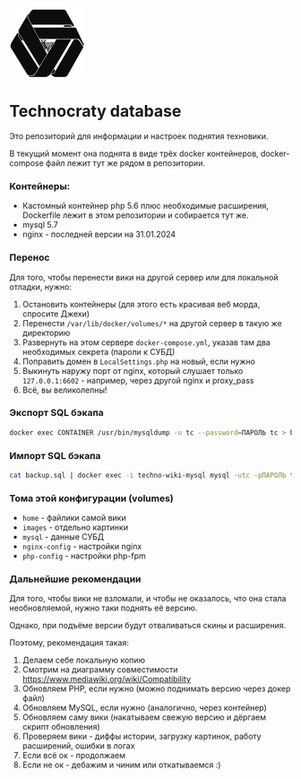 ![img.png](img.png)


# Technocraty database

Это репозиторий для информации и настроек поднятия техновики.

В текущий момент она поднята в виде трёх docker контейнеров, docker-compose файл лежит тут же рядом в репозитории.

### Контейнеры:

* Кастомный контейнер php 5.6 плюс необходимые расширения, Dockerfile лежит в этом репозитории и собирается тут же.
* mysql 5.7
* nginx - последней версии на 31.01.2024

### Перенос

Для того, чтобы перенести вики на другой сервер или для локальной отладки, нужно:

1. Остановить контейнеры (для этого есть красивая веб морда, спросите Джехи)
2. Перенести `/var/lib/docker/volumes/*` на другой сервер в такую же директорию
3. Развернуть на этом сервере `docker-compose.yml`, указав там два необходимых секрета (пароли к СУБД)
4. Поправить домен в `LocalSettings.php` на новый, если нужно
5. Выкинуть наружу порт от nginx, который слушает только `127.0.0.1:6602` - например, через другой nginx и proxy_pass
6. Всё, вы великолепны!

### Экспорт SQL бэкапа

```bash
docker exec CONTAINER /usr/bin/mysqldump -u tc --password=ПАРОЛЬ tc > backup.sql
```

### Импорт SQL бэкапа
```bash
cat backup.sql | docker exec -i techno-wiki-mysql mysql -utc -pПАРОЛЬ tc
```

### Тома этой конфигурации (volumes)
* `home` - файлики самой вики
* `images` - отдельно картинки
* `mysql` - данные СУБД
* `nginx-config` - настройки nginx
* `php-config` - настройки php-fpm

### Дальнейшие рекомендации
Для того, чтобы вики не взломали, и чтобы не оказалось, что она стала необновляемой,
нужно таки поднять её версию.

Однако, при подъёме версии будут отваливаться скины и расширения.

Поэтому, рекомендация такая:
1. Делаем себе локальную копию
2. Смотрим на диаграмму совместимости https://www.mediawiki.org/wiki/Compatibility
3. Обновляем PHP, если нужно (можно поднимать версию через докер файл)
4. Обновляем MySQL, если нужно (аналогично, через контейнер)
5. Обновляем саму вики (накатываем свежую версию и дёргаем скрипт обновления)
6. Проверяем вики - диффы истории, загрузку картинок, работу расширений, ошибки в логах
7. Если всё ок - продолжаем
8. Если не ок - дебажим и чиним или откатываемся :)
